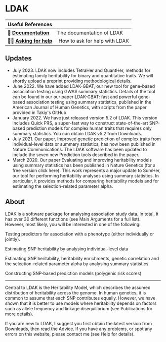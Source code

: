 # LDAK

| Useful References              |                                                                                             |
| -------------------------- | ------------------------------------------------------------------------------------------- |
| 📖 **[Documentation]**    | The documentation of LDAK                              |
| 👩‍💻 **[Asking for help]** | How to ask for help with LDAK |

[documentation]: https://dougspeed.com/ldak/
[asking for help]: https://dougspeed.com/help/


## Updates


- July 2023. LDAK now includes TetraHer and QuantHer, methods for estimating family heritability for binary and quantitative traits. We will shortly upload a preprint providing methodological details.
- June 2022. We have added LDAK-GBAT, our new tool for gene-based association testing using GWAS summary statistics. Details of the tool can be found in our our paper LDAK-GBAT: fast and powerful gene-based association testing using summary statistics, published in the American Journal of Human Genetics, with scripts from the paper provided in Takiy's GitHub.
- January 2022. We have just released version 5.2 of LDAK. This version includes Quick PRS, a super-fast way to construct state-of-the-art SNP-based prediction models for complex human traits that requires only summary statistics. You can obtain LDAK v5.2 from Downloads.
- July 2021. Our paper, Improved genetic prediction of complex traits from individual-level data or summary statistics, has now been published in Nature Communications. The LDAK software has been updated to include the seven new Prediction tools described in the paper.
- March 2020. Our paper Evaluating and improving heritability models using summary statistics has been published in Nature Genetics (for a free version click here). This work represents a major update to SumHer, our tool for performing heritability analyses using summary statistics. In particular, it provides methods for comparing heritability models and for estimating the selection-related parameter alpha.

## About

LDAK is a software package for analysing association study data. In total, it has over 30 different functions (see Main Arguments for a full list). However, most likely, you will be interested in one of the following:

Testing predictors for association with a phenotype (either individually or jointly).

Estimating SNP heritability by analysing individual-level data

Estimating SNP heritability, heritability enrichments, genetic correlation and the selection-related parameter alpha by analysing summary statistics

Constructing SNP-based prediction models (polygenic risk scores)

_ _ _ _ _ _ _ _ _ _ _ _ _ _ _ _ _ _ _ _ _ _ _ _

Central to LDAK is the Heritability Model, which describes the assumed distribution of heritability across the genome. In human genetics, it is common to assume that each SNP contributes equally. However, we have shown that it is better to use models where heritability depends on factors such as allele frequency and linkage disequilibrium (see Publications for more details).

If you are new to LDAK, I suggest you first obtain the latest version from Downloads, then read the Advice. If you have any problems, or spot any errors on this website, please contact me (see Help for details).


